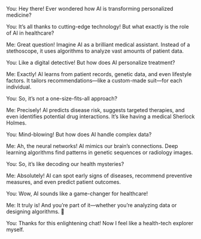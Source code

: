 You: Hey there! Ever wondered how AI is transforming personalized medicine?

You: It’s all thanks to cutting-edge technology! But what exactly is the role of AI in healthcare?

Me: Great question! Imagine AI as a brilliant medical assistant. Instead of a stethoscope, it uses algorithms to analyze vast amounts of patient data.

You: Like a digital detective! But how does AI personalize treatment?

Me: Exactly! AI learns from patient records, genetic data, and even lifestyle factors. It tailors recommendations—like a custom-made suit—for each individual.

You: So, it’s not a one-size-fits-all approach?

Me: Precisely! AI predicts disease risk, suggests targeted therapies, and even identifies potential drug interactions. It’s like having a medical Sherlock Holmes.

You: Mind-blowing! But how does AI handle complex data?

Me: Ah, the neural networks! AI mimics our brain’s connections. Deep learning algorithms find patterns in genetic sequences or radiology images.

You: So, it’s like decoding our health mysteries?

Me: Absolutely! AI can spot early signs of diseases, recommend preventive measures, and even predict patient outcomes.

You: Wow, AI sounds like a game-changer for healthcare!

Me: It truly is! And you’re part of it—whether you’re analyzing data or designing algorithms. 🌟

You: Thanks for this enlightening chat! Now I feel like a health-tech explorer myself.
